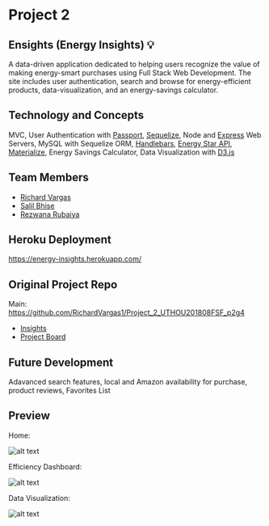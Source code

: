 # Project 2

## Ensights (Energy Insights) :bulb:
A data-driven application dedicated to helping users recognize the value of making energy-smart purchases using Full Stack Web Development. The site includes user authentication, search and browse for energy-efficient products, data-visualization, and an energy-savings calculator.

## Technology and Concepts 
MVC, User Authentication with [Passport](http://www.passportjs.org/), [Sequelize](http://docs.sequelizejs.com/), Node and [Express](https://expressjs.com/) Web Servers, MySQL with Sequelize ORM, [Handlebars](https://handlebarsjs.com/), [Energy Star API](https://www.energystar.gov/productfinder/advanced), [Materialize](https://materializecss.com/), Energy Savings Calculator, Data Visualization with [D3.js](https://d3js.org/)

## Team Members
- [Richard Vargas](https://github.com/RichardVargas1)
- [Salil Bhise](https://github.com/salilbhise)
- [Rezwana Rubaiya](https://github.com/rezwanayeem)

## Heroku Deployment
https://energy-insights.herokuapp.com/

## Original Project Repo
Main: https://github.com/RichardVargas1/Project_2_UTHOU201808FSF_p2g4
- [Insights](https://github.com/RichardVargas1/Project_2_UTHOU201808FSF_p2g4/graphs/contributors)
- [Project Board](https://github.com/RichardVargas1/Project_2_UTHOU201808FSF_p2g4/projects/1)

## Future Development 
Adavanced search features, local and Amazon availability for purchase, product reviews, Favorites List

## Preview 

Home: 

![alt text](http://i66.tinypic.com/1z554ec.png)

Efficiency Dashboard:

![alt text](http://i67.tinypic.com/fu5et0.png)

Data Visualization:

![alt text](http://i65.tinypic.com/2u7wv9t.png)
